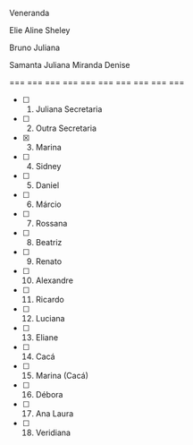 Veneranda

Elie
Aline
Sheley

Bruno
Juliana

Samanta
Juliana Miranda
Denise


=== === === === === === === === === === 





-[ ] 01. Juliana Secretaria
-[ ] 02. Outra Secretaria
-[x] 03. Marina
-[ ] 04. Sidney
-[ ] 05. Daniel
-[ ] 06. Márcio
-[ ] 07. Rossana
-[ ] 08. Beatriz
-[ ] 09. Renato
-[ ] 10. Alexandre
-[ ] 11. Ricardo
-[ ] 12. Luciana
-[ ] 13. Eliane
-[ ] 14. Cacá
-[ ] 15. Marina (Cacá)
-[ ] 16. Débora
-[ ] 17. Ana Laura
-[ ] 18. Veridiana





